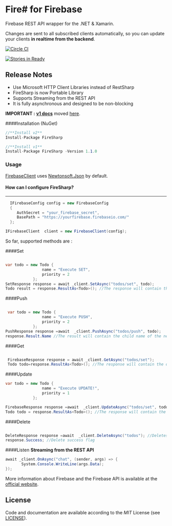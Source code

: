 #   **Fire#** for Firebase

Firebase REST API wrapper for the .NET & Xamarin.

Changes are sent to all subscribed clients automatically, so you can
update your clients **in realtime from the backend**.

[![Circle CI](https://circleci.com/gh/ziyasal/FireSharp.svg?style=svg)](https://circleci.com/gh/ziyasal/FireSharp)

[![Stories in Ready](https://badge.waffle.io/ziyasal/firesharp.svg?label=ready&title=Ready)](http://waffle.io/ziyasal/firesharp)


## Release Notes
- Use Microsoft HTTP Client Libraries instead of RestSharp
- FireSharp is now Portable Library
- Supports Streaming from the REST API
- It is fully asynchronous and designed to be non-blocking

**IMPORTANT :** [**v1 docs**](https://github.com/ziyasal/FireSharp/wiki/v1-Docs) moved [here](https://github.com/ziyasal/FireSharp/wiki/v1-Docs).

####Installation (NuGet)
```csharp
//**Install v2**
Install-Package FireSharp

//**Install v1**
Install-Package FireSharp -Version 1.1.0
```
### Usage
[FirebaseClient](https://github.com/ziyasal/FireSharp/blob/master/FireSharp/FirebaseClient.cs) uses [Newtonsoft.Json](https://github.com/JamesNK/Newtonsoft.Json) by default.

#### How can I configure FireSharp?
------------------------------

```csharp
  IFirebaseConfig config = new FirebaseConfig
  {
     AuthSecret = "your_firebase_secret",
     BasePath = "https://yourfirebase.firebaseio.com/"
  };
````
```csharp
IFirebaseClient  client = new FirebaseClient(config);
```
So far, supported methods are :

####Set
```csharp

var todo = new Todo {
                name = "Execute SET",
                priority = 2
            };
SetResponse response = await _client.SetAsync("todos/set", todo);
Todo result = response.ResultAs<Todo>(); //The response will contain the data written
```
####Push
```csharp

 var todo = new Todo {
                name = "Execute PUSH",
                priority = 2
            };
PushResponse response =await  _client.PushAsync("todos/push", todo);
response.Result.Name //The result will contain the child name of the new data that was added
```
####Get
```csharp

 FirebaseResponse response = await _client.GetAsync("todos/set");
 Todo todo=response.ResultAs<Todo>(); //The response will contain the data being retreived
```
####Update
```csharp
var todo = new Todo {
                name = "Execute UPDATE!",
                priority = 1
            };

FirebaseResponse response =await  _client.UpdateAsync("todos/set", todo);
Todo todo = response.ResultAs<Todo>(); //The response will contain the data written
```
####Delete
```csharp

DeleteResponse response =await  _client.DeleteAsync("todos"); //Deletes todos collection
response.Success; //Delete success flag
```
####Listen **Streaming from the REST API**
```csharp
await _client.OnAsync("chat", (sender, args) => {
       System.Console.WriteLine(args.Data);
});
```

More information about Firebase and the Firebase API is available at the
[official website](http://www.firebase.com/).


## License
Code and documentation are available according to the *MIT* License (see [LICENSE](https://github.com/ziyasal/FireSharp/blob/master/LICENSE.md)).
